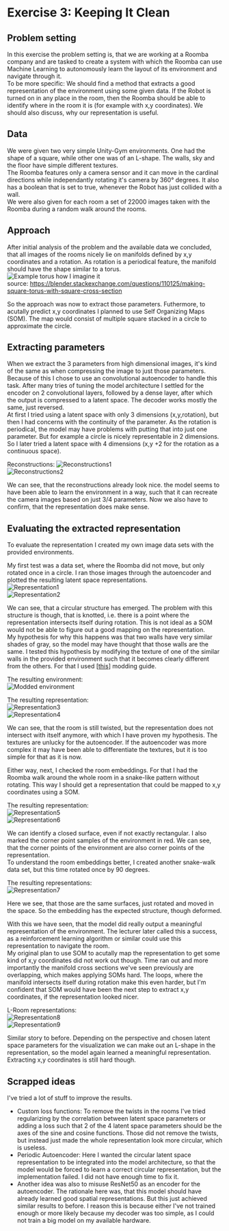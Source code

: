# Exercise 3: Keeping It Clean
## Problem setting
In this exercise the problem setting is, that we are working at a Roomba company and are tasked to create a system with which the Roomba can use Machine Learning to autonomously learn the layout of its environment and navigate through it.  
To be more specific: We should find a method that extracts a good representation of the environment using some given data. If the Robot is turned on in any place in the room, then the Roomba should be able to identify where in the room it is (for example with x,y coordinates). We should also discuss, why our representation is useful.

## Data
We were given two very simple Unity-Gym environments. One had the shape of a square, while other one was of an L-shape. The walls, sky and the floor have simple different textures.  
The Roomba features only a camera sensor and it can move in the cardinal directions while independantly rotating it's camera by 360° degrees. It also has a boolean that is set to true, whenever the Robot has just collided with a wall.  
We were also given for each room a set of 22000 images taken with the Roomba during a random walk around the rooms.

## Approach
After initial analysis of the problem and the available data we concluded, that all images of the rooms nicely lie on manifolds defined by x,y coordinates and a rotation. As rotation is a periodical feature, the manifold should have the shape similar to a torus.  
![Example torus how I imagine it](images/torus_example.png)  
source: https://blender.stackexchange.com/questions/110125/making-square-torus-with-square-cross-section


So the approach was now to extract those parameters. Futhermore, to acutally predict x,y coordinates I planned to use Self Organizing Maps (SOM). The map would consist of multiple square stacked in a circle to approximate the circle.

## Extracting parameters
When we extract the 3 parameters from high dimensional images, it's kind of the same as when compressing the image to just those parameters. Because of this I chose to use an convolutional autoencoder to handle this task. After many tries of tuning the model architecture I settled for the encoder on 2 convolutional layers, followed by a dense layer, after which the output is compressed to a latent space. The decoder works mostly the same, just reversed.  
At first I tried using a latent space with only 3 dimensions (x,y,rotation), but then I had concerns with the continuity of the parameter. As the rotation is periodical, the model may have problems with putting that into just one parameter. But for example a circle is nicely representable in 2 dimensions. So I later tried a latent space with 4 dimensions (x,y +2 for the rotation as a continuous space).

Reconstructions:
![Reconstructions1](images/reconstruction1.png)  
![Reconstructions2](images/reconstruction2.png)  

We can see, that the reconstructions already look nice. the model seems to have been able to learn the environment in a way, such that it can recreate the camera images based on just 3/4 parameters. Now we also have to confirm, that the representation does make sense.

## Evaluating the extracted representation
To evaluate the representation I created my own image data sets with the provided environments.

My first test was a data set, where the Roomba did not move, but only rotated once in a circle. I ran those images through the autoencoder and plotted the resulting latent space representations.  
![Representation1](images/loop1.png)  
![Representation2](images/loop2.png)  

We can see, that a circular structure has emerged. The problem with this structure is though, that is knotted, i.e. there is a point where the representation intersects itself during rotation. This is not ideal as a SOM would not be able to figure out a good mapping on the representation.  
My hypothesis for why this happens was that two walls have very similar shades of gray, so the model may have thought that those walls are the same. I tested this hypothesis by modifying the texture of one of the similar walls in the provided environment such that it becomes clearly different from the others. For that I used [[this](https://www.reddit.com/r/gamindustri/comments/18j3j3h/unity_textureimage_modding_tutorial_video_made/)] modding guide.

The resulting environment:  
![Modded environment](images/modded_env.png)  

The resulting representation:  
![Representation3](images/noloop1.png)  
![Representation4](images/noloop2.png)  

We can see, that the room is still twisted, but the representation does not intersect with itself anymore, with which I have proven my hypothesis. The textures are unlucky for the autoencoder. If the autoencoder was more complex it may have been able to differentiate the textures, but it is too simple for that as it is now.

Either way, next, I checked the room embeddings. For that I had the Roomba walk around the whole room in a snake-like pattern without rotating. This way I should get a representation that could be mapped to x,y coordinates using a SOM.

The resulting representation:  
![Representation5](images/room_embedding1.png)  
![Representation6](images/room_embedding2.png)  

We can identify a closed surface, even if not exactly rectangular. I also marked the corner point samples of the environment in red. We can see, that the corner points of the environment are also corner points of the representation.  
To understand the room embeddings better, I created another snake-walk data set, but this time rotated once by 90 degrees.

The resulting representations:  
![Representation7](images/2embeddings.png)  

Here we see, that those are the same surfaces, just rotated and moved in the space. So the embedding has the expected structure, though deformed.

With this we have seen, that the model did really output a meaningful representation of the environment. The lecturer later called this a success, as a reinforcement learning algorithm or similar could use this representation to navigate the room.  
My original plan to use SOM to acutally map the representation to get some kind of x,y coordinates did not work out though. Time ran out and more importantly the manifold cross sections we've seen previously are overlapping, which makes applying SOMs hard. The loops, where the manifold intersects itself during rotation make this even harder, but I'm confident that SOM would have been the next step to extract x,y coordinates, if the representation looked nicer.

L-Room representations:  
![Representation8](images/Lroom1.png)  
![Representation9](images/Lroom2.png)  

Similar story to before. Depending on the perspective and chosen latent space parameters for the visualization we can make out an L-shape in the representation, so the model again learned a meaningful representation. Extracting x,y coordinates is still hard though.

## Scrapped ideas
I've tried a lot of stuff to improve the results.
- Custom loss functions: To remove the twists in the rooms I've tried regularizing by the correlation between latent space parameters or adding a loss such that 2 of the 4 latent space parameters should be the axes of the sine and cosine functions. Those did not remove the twists, but instead just made the whole representation look more circular, which is useless.
- Periodic Autoencoder: Here I wanted the circular latent space representation to be integrated into the model architecture, so that the model would be forced to learn a correct circular representation, but the implementation failed. I did not have enough time to fix it.
- Another idea was also to misuse ResNet50 as an encoder for the autoencoder. The rationale here was, that this model should have already learned good spatial representations. But this just achieved similar results to before. I reason this is because either I've not trained enough or more likely because my decoder was too simple, as I could not train a big model on my available hardware.